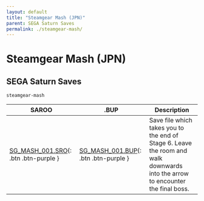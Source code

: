 ```yaml
---
layout: default
title: "Steamgear Mash (JPN)"
parent: SEGA Saturn Saves
permalink: ./steamgear-mash/
---
```

# Steamgear Mash (JPN)

## SEGA Saturn Saves

`steamgear-mash`

| SAROO | .BUP | Description |
|------|----------|-------------|
| [SG_MASH_001.SRO](SG_MASH_001.SRO){: .btn .btn-purple } | [SG_MASH_001.BUP](SG_MASH_001.BUP){: .btn .btn-purple } | Save file which takes you to the end of Stage 6. Leave the room and walk downwards into the arrow to encounter the final boss. |
